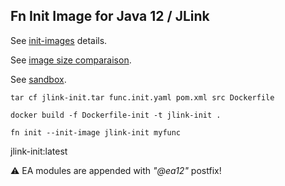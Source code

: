## Fn Init Image for Java 12 / JLink

See [init-images](https://medium.com/fnproject/even-wider-language-support-in-fn-with-init-images-a7a1b3135a6e) details.

See [image size comparaison](https://docs.google.com/spreadsheets/d/15wjE_2eGGWfZFMI9Dv4prlW3caRQoZqYc0Y8uGVMVQI/edit#gid=0).

See [sandbox](https://github.com/delabassee/jlink-func-test).


`tar cf jlink-init.tar func.init.yaml pom.xml src Dockerfile`

`docker build -f Dockerfile-init -t jlink-init .`

`fn init --init-image jlink-init myfunc`


jlink-init:latest

:warning: EA modules are appended with *"@ea12"* postfix!
